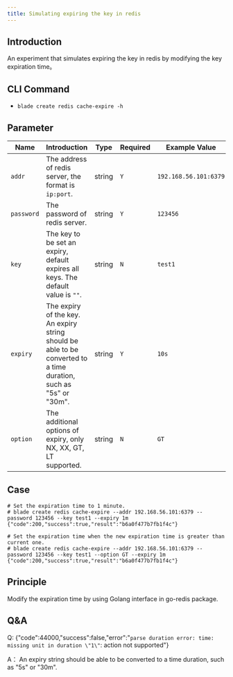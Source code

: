 ```yaml
---
title: Simulating expiring the key in redis
---
```


## Introduction

An experiment that simulates expiring the key in redis by modifying the key expiration time。

## CLI Command

- `blade create redis cache-expire -h`

## Parameter
| Name         | Introduction                                                                                                      | Type   | Required | Example Value         |
| ------------ |-------------------------------------------------------------------------------------------------------------------| ------ |----------|-----------------------|
| `addr`     | The address of redis server, the format is `ip:port`.                                                             | string | `Y`      | `192.168.56.101:6379` |
| `password` | The password of redis server.                                                                                     | string | `Y`      | `123456`              |
| `key`    | The key to be set an expiry, default expires all keys. The default value is `""`.                                 | string    | `N`      | `test1`               |
| `expiry`    | The expiry of the key. An expiry string should be able to be converted to a time duration, such as "5s" or "30m". | string    | `Y`      | `10s`                 |
| `option`    | The additional options of expiry, only NX, XX, GT, LT supported.                                                  | string    | `N`      | `GT`                  |


## Case

```text
# Set the expiration time to 1 minute.
# blade create redis cache-expire --addr 192.168.56.101:6379 --password 123456 --key test1 --expiry 1m
{"code":200,"success":true,"result":"b6a0f477b7fb1f4c"}

# Set the expiration time when the new expiration time is greater than current one.
# blade create redis cache-expire --addr 192.168.56.101:6379 --password 123456 --key test1 --option GT --expiry 1m
{"code":200,"success":true,"result":"b6a0f477b7fb1f4c"}
```

## Principle

Modify the expiration time by using Golang interface in go-redis package.

## Q&A

Q: {"code":44000,"success":false,"error":"`parse duration error: time: missing unit in duration \"1\"`: action not supported"}

A： An expiry string should be able to be converted to a time duration, such as "5s" or "30m".
